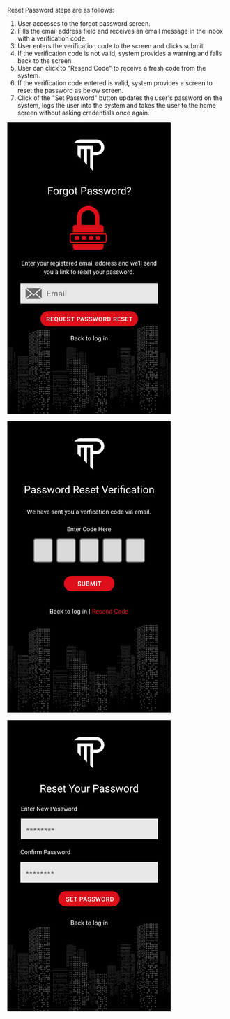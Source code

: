 Reset Password steps are as follows:

1.  User accesses to the forgot password screen.
2.  Fills the email address field and receives an email message in the inbox with a verification code.
3.  User enters the verification code to the screen and clicks submit
4.  If the verification code is not valid, system provides a warning and falls back to the screen.
5.  User can click to "Resend Code" to receive a fresh code from the system.
6.  If the verification code entered is valid, system provides a screen to reset the password as below screen.
7.  Click of the "Set Password" button updates the user's password on the system, logs the user into the system and takes the user to the home screen without asking credentials once again.

![image](uploads/4fb6d59cf7d129d84f2065a910c5738f/image.png)

![image](uploads/ae38d32add3f41bde2bf98e1df5411db/image.png)

![image](uploads/adca0513f6f74e77d83517876801e1e3/image.png)

